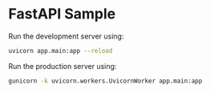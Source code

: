 # FastAPI Sample

Run the development server using:
```bash
uvicorn app.main:app --reload
```

Run the production server using:
```bash
gunicorn -k uvicorn.workers.UvicornWorker app.main:app
```
